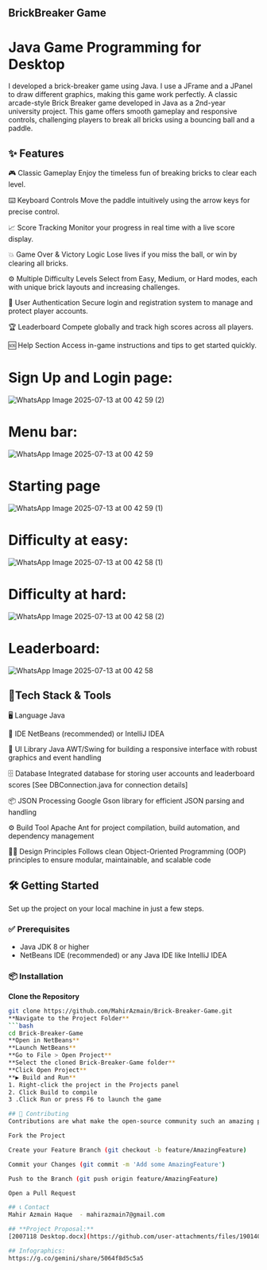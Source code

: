 ## BrickBreaker Game

# Java Game Programming for Desktop

I developed a brick-breaker game using Java. I use a JFrame and a JPanel to draw different graphics, making this game work perfectly.
A classic arcade-style Brick Breaker game developed in Java as a 2nd-year university project. This game offers smooth gameplay and responsive controls, 
challenging players to break all bricks using a bouncing ball and a paddle.

## ✨ Features

🎮 Classic Gameplay
Enjoy the timeless fun of breaking bricks to clear each level.

⌨️ Keyboard Controls
Move the paddle intuitively using the arrow keys for precise control.

📈 Score Tracking
Monitor your progress in real time with a live score display.

💥 Game Over & Victory Logic
Lose lives if you miss the ball, or win by clearing all bricks.

⚙️ Multiple Difficulty Levels
Select from Easy, Medium, or Hard modes, each with unique brick layouts and increasing challenges.

🔐 User Authentication
Secure login and registration system to manage and protect player accounts.

🏆 Leaderboard
Compete globally and track high scores across all players.

🆘 Help Section
Access in-game instructions and tips to get started quickly.

# Sign Up and Login page:
![WhatsApp Image 2025-07-13 at 00 42 59 (2)](https://github.com/user-attachments/assets/ea80a4fc-6f33-4d9c-923f-e818f67ea3eb)
# Menu bar:
![WhatsApp Image 2025-07-13 at 00 42 59](https://github.com/user-attachments/assets/1acda882-b512-4022-9a24-829d1f688b8e)
# Starting page
![WhatsApp Image 2025-07-13 at 00 42 59 (1)](https://github.com/user-attachments/assets/2caec684-8ef2-4a33-bdba-64ebbb3de353)
# Difficulty at easy:
![WhatsApp Image 2025-07-13 at 00 42 58 (1)](https://github.com/user-attachments/assets/30ac8055-8fa3-498e-9f7e-c18feddc44b1)
# Difficulty at hard:
![WhatsApp Image 2025-07-13 at 00 42 58 (2)](https://github.com/user-attachments/assets/2029702a-a36b-401d-b299-7ccfbbbb730e)
# Leaderboard:
![WhatsApp Image 2025-07-13 at 00 42 58](https://github.com/user-attachments/assets/b7e6699c-3d6d-400f-a32d-ac1e3781d2a1)

## 🚀Tech Stack & Tools

🖥 Language
Java

🧰 IDE
NetBeans (recommended) or IntelliJ IDEA

🎨 UI Library
Java AWT/Swing for building a responsive interface with robust graphics and event handling

🗄 Database
Integrated database for storing user accounts and leaderboard scores
[See DBConnection.java for connection details]

📦 JSON Processing
Google Gson library for efficient JSON parsing and handling

⚙️ Build Tool
Apache Ant for project compilation, build automation, and dependency management

🧑‍💻 Design Principles
Follows clean Object-Oriented Programming (OOP) principles to ensure modular, maintainable, and scalable code

## 🛠️ Getting Started

Set up the project on your local machine in just a few steps.

### ✅ Prerequisites
- Java JDK 8 or higher  
- NetBeans IDE (recommended) or any Java IDE like IntelliJ IDEA

### 📦 Installation

 **Clone the Repository**
   ```bash
   git clone https://github.com/MahirAzmain/Brick-Breaker-Game.git
 **Navigate to the Project Folder**
   ```bash
   cd Brick-Breaker-Game
 **Open in NetBeans**
 **Launch NetBeans**
 **Go to File > Open Project**
 **Select the cloned Brick-Breaker-Game folder**
 **Click Open Project**
 **▶️ Build and Run**
 1. Right-click the project in the Projects panel
 2. Click Build to compile
 3 .Click Run or press F6 to launch the game

## 🤝 Contributing
Contributions are what make the open-source community such an amazing place to learn, inspire, and create. Any contributions you make are greatly appreciated.

Fork the Project

Create your Feature Branch (git checkout -b feature/AmazingFeature)

Commit your Changes (git commit -m 'Add some AmazingFeature')

Push to the Branch (git push origin feature/AmazingFeature)

Open a Pull Request

## 📞 Contact
Mahir Azmain Haque  - mahirazmain7@gmail.com

## **Project Proposal:**
[2007118 Desktop.docx](https://github.com/user-attachments/files/19014022/2007118.Desktop.docx)

## Infographics:
https://g.co/gemini/share/5064f8d5c5a5
